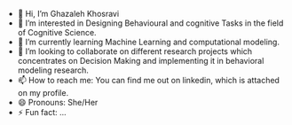 - 👋 Hi, I’m Ghazaleh Khosravi
- 👀 I’m interested in Designing Behavioural and cognitive Tasks in the field of Cognitive Science.  
- 🌱 I’m currently learning Machine Learning and computational modeling. 
- 💞️ I’m looking to collaborate on different research projects which concentrates on Decision Making and implementing it in behavioral modeling research.  
- 📫 How to reach me: You can find me out on linkedin, which is attached on my profile. 
- 😄 Pronouns: She/Her
- ⚡ Fun fact: ...

<!---
Ghazalehkh/Ghazalehkh is a ✨ special ✨ repository because its `README.md` (this file) appears on your GitHub profile.
You can click the Preview link to take a look at your changes.
--->
